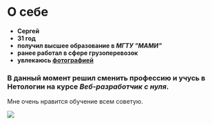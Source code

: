 # О себе

- **Сергей**
- **31 год**
- **получил высшее образование в *МГТУ "МАМИ"***
- **ранее работал в сфере грузоперевозок**
- **увлекаюсь [фотографией](https://500px.com/p/Fedroff?view=photos)**

### В данный момент решил сменить профессию и учусь в Нетологии на курсе *Веб-разработчик с нуля*.
Мне очень нравится обучение всем советую.

![](https://u.netology.ngcdn.ru/backend/uploads/legacy/program_families/image/366/%D0%B2%D0%B5%D0%B1-%D1%80%D0%B0%D0%B7%D1%80%D0%B0%D0%B1%D0%BE%D1%82%D1%87%D0%B8%D0%BA.png)